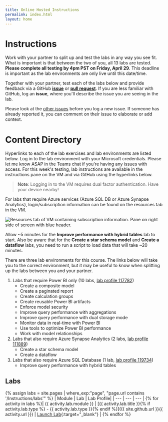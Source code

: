 ```yaml
---
title: Online Hosted Instructions
permalink: index.html
layout: home
---
```

# Instructions

Work with your partner to split up and test the labs in any way you see fit. What is important is that between the two of you, all 13 labs are tested. **Please complete all testing by 4pm PST on Friday, April 29**. This deadline is important as the lab environments are only live until this date/time.

Together with your partner, test each of the labs below and provide feedback via a GitHub **[issue](https://github.com/shannonlindsay/Data-AI-Dev/issues/new)** or **[pull request](https://github.com/shannonlindsay/Data-AI-Dev/pulls)**. If you are less familiar with GitHub, log an **issue**, where you'll describe the issue you are seeing in the lab.

Please look at the [other issues](https://github.com/shannonlindsay/Data-AI-Dev/issues) before you log a new issue. If someone has already reported it, you can comment on their issue to elaborate or add context.

# Content Directory

Hyperlinks to each of the lab exercises and lab environments are listed below. Log in to the lab environment with your Microsoft credentials. Please let me know ASAP in the Teams chat if you're having any issues with access. For this week's testing, lab instructions are available in the instructions pane on the VM and via GitHub using the hyperlinks below.

>**Note**: Logging in to the VM requires dual factor authentication. Have your device nearby!

For labs that require Azure services (Azure SQL DB or Azure Synapse Analytics), login/subscription information can be found on the resources tab in the VM. 

![Resources tab of VM containing subscription information. Pane on right side of screen with blue header.](https://user-images.githubusercontent.com/77289548/164934166-41296702-01b7-484b-ac23-1c9a23e7f1da.png)

Allow ~5 minutes for the **Improve performance with hybrid tables** lab to start. Also be aware that for the **Create a star schema model** and **Create a dataflow** labs, you need to run a script to load data that will take ~20 minutes.

There are three lab environments for this course. The links below will take you to the correct environment, but it may be useful to know when splitting up the labs between you and your partner.

1.	Labs that require Power BI only (10 labs, [lab profile 117782](https://labondemand.com/AuthenticatedLaunch/117782?providerId=1))
    - Create a composite model
    - Create a paginated report
    - Create calculation groups
    - Create reusable Power BI artifacts
    - Enforce model security
    - Improve query performance with aggregations
    - Improve query performance with dual storage mode
    - Monitor data in real-time with Power BI
    - Use tools to optimize Power BI performance
    - Work with model relationships
2.	Labs that also require Azure Synapse Analytics (2 labs, [lab profile 111889](https://labondemand.com/AuthenticatedLaunch/111889?providerId=1))
    - Create a star schema model
    - Create a dataflow
3.	Labs that also require Azure SQL Database (1 lab, [lab profile 119734](https://labondemand.com/AuthenticatedLaunch/119734?providerId=1))
    - Improve query performance with hybrid tables

## Labs

{% assign labs = site.pages | where_exp:"page", "page.url contains '/Instructions/labs'" %}
| Module | Lab | Lab Profile|
| --- | --- | --- | 
{% for activity in labs  %}| {{ activity.lab.module }} | [{{ activity.lab.title }}{% if activity.lab.type %} - {{ activity.lab.type }}{% endif %}]({{ site.github.url }}{{ activity.url }}) | [Launch Lab]({{activity.lab.labprofile}}){:target="_blank"} |
{% endfor %}
